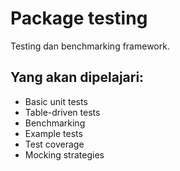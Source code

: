 # Package testing
Testing dan benchmarking framework.

## Yang akan dipelajari:
- Basic unit tests
- Table-driven tests
- Benchmarking
- Example tests
- Test coverage
- Mocking strategies
